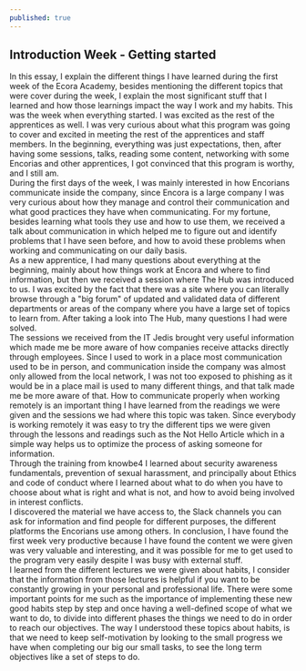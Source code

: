 ```yaml
---
published: true
---
```

## Introduction Week - Getting started 

In this essay, I explain the different things I have learned during the first week of the Ecora Academy, besides mentioning the different topics that were cover during the week, I explain the most significant stuff that I learned and how those learnings impact the way I work and my habits.
This was the week when everything started. I was excited as the rest of the apprentices as well. I was very curious about what this program was going to cover and excited in meeting the rest of the apprentices and staff members. In the beginning, everything was just expectations, then, after having some sessions, talks, reading some content, networking with some Encorias and other apprentices, I got convinced that this program is worthy, and I still am.  
During the first days of the week, I was mainly interested in how Encorians communicate inside the company, since Encora is a large company I was very curious about how they manage and control their communication and what good practices they have when communicating. For my fortune, besides learning what tools they use and how to use them, we received a talk about communication in which helped me to figure out and identify problems that I have seen before, and how to avoid these problems when working and communicating on our daily basis.  
As a new apprentice, I had many questions about everything at the beginning, mainly about how things work at Encora and where to find information, but then we received a session where The Hub was introduced to us. I was excited by the fact that there was a site where you can literally browse through a "big forum" of updated and validated data of different departments or areas of the company where you have a large set of topics to learn from. After taking a look into The Hub, many questions I had were solved.  
The sessions we received from the IT Jedis brought very useful information which made me be more aware of how companies receive attacks directly through employees. Since I used to work in a place most communication used to be in person, and communication inside the company was almost only allowed from the local network, I was not too exposed to phishing as it would be in a place mail is used to many different things, and that talk made me be more aware of that.
How to communicate properly when working remotely is an important thing I have learned from the readings we were given and the sessions we had where this topic was taken. Since everybody is working remotely it was easy to try the different tips we were given through the lessons and readings such as the Not Hello Article which in a simple way helps us to optimize the process of asking someone for information.  
Through the training from knowbe4 I learned about security awareness fundamentals, prevention of sexual harassment, and principally about Ethics and code of conduct where I learned about what to do when you have to choose about what is right and what is not, and how to avoid being involved in interest conflicts.  
I discovered the material we have access to, the Slack channels you can ask for information and find people for different purposes, the different platforms the Encorians use among others.
In conclusion, I have found the first week very productive because I have found the content we were given was very valuable and interesting, and it was possible for me to get used to the program very easily despite I was busy with external stuff.  
I learned from the different lectures we were given about habits, I consider that the information from those lectures is helpful if you want to be constantly growing in your personal and professional life. There were some important points for me such as the importance of implementing these new good habits step by step and once having a well-defined scope of what we want to do, to divide into different phases the things we need to do in order to reach our objectives. The way I understood these topics about habits, is that we need to keep self-motivation by looking to the small progress we have when completing our big our small tasks, to see the long term objectives like a set of steps to do.

